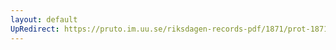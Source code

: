 ```yaml
---
layout: default
UpRedirect: https://pruto.im.uu.se/riksdagen-records-pdf/1871/prot-1871--ak--510/prot-1871--ak--510_058.pdf
---
```

